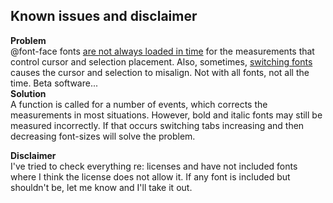 ## Known issues and disclaimer

**Problem**  
@font-face fonts [are not always loaded in time](https://github.com/atom/atom/issues/4200) for the measurements that control cursor and selection placement.  Also, sometimes, [switching fonts](https://github.com/atom/atom/issues/3201) causes the cursor and selection to misalign. Not with all fonts, not all the time. Beta software...  
**Solution**  
A function is called for a number of events, which corrects the measurements in most situations. However, bold and italic fonts may still be measured incorrectly. If that occurs switching tabs increasing and then decreasing font-sizes will solve the problem.

**Disclaimer**  
I've tried to check everything re: licenses and have not included fonts where I think the license does not allow it. If any font is included but shouldn't be, let me know and I'll take it out.

